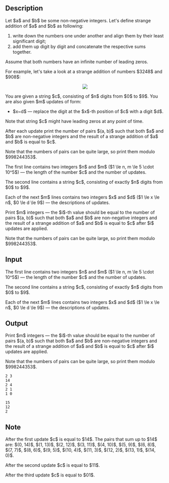 ## Description

<div><p>Let $a$ and $b$ be some non-negative integers. Let's define <span class="tex-font-style-it">strange addition</span> of $a$ and $b$ as following:</p><ol> <li> write down the numbers one under another and align them by their least significant digit; </li><li> add them up digit by digit and concatenate the respective sums together. </li></ol><p>Assume that both numbers have an infinite number of leading zeros.</p><p>For example, let's take a look at a <span class="tex-font-style-it">strange addition</span> of numbers $3248$ and $908$:</p><center> <img class="tex-graphics" src="file://WXYZ1YFt.png" style="max-width: 100.0%;max-height: 100.0%;"> </center><p>You are given a string $c$, consisting of $n$ digits from $0$ to $9$. You are also given $m$ updates of form: </p><ul> <li> $x~d$&nbsp;— replace the digit at the $x$-th position of $c$ with a digit $d$. </li></ul><p>Note that string $c$ might have leading zeros at any point of time.</p><p>After each update print the number of pairs $(a, b)$ such that both $a$ and $b$ are non-negative integers and the result of a <span class="tex-font-style-it">strange addition</span> of $a$ and $b$ is equal to $c$.</p><p>Note that the numbers of pairs can be quite large, so print them modulo $998244353$.</p></div><div class="input-specification"><p>The first line contains two integers $n$ and $m$ ($1 \le n, m \le 5 \cdot 10^5$)&nbsp;— the length of the number $c$ and the number of updates.</p><p>The second line contains a string $c$, consisting of exactly $n$ digits from $0$ to $9$.</p><p>Each of the next $m$ lines contains two integers $x$ and $d$ ($1 \le x \le n$, $0 \le d \le 9$)&nbsp;— the descriptions of updates.</p></div><div class="output-specification"><p>Print $m$ integers&nbsp;— the $i$-th value should be equal to the number of pairs $(a, b)$ such that both $a$ and $b$ are non-negative integers and the result of a <span class="tex-font-style-it">strange addition</span> of $a$ and $b$ is equal to $c$ after $i$ updates are applied.</p><p>Note that the numbers of pairs can be quite large, so print them modulo $998244353$.</p></div>

## Input

<p>The first line contains two integers $n$ and $m$ ($1 \le n, m \le 5 \cdot 10^5$)&nbsp;— the length of the number $c$ and the number of updates.</p><p>The second line contains a string $c$, consisting of exactly $n$ digits from $0$ to $9$.</p><p>Each of the next $m$ lines contains two integers $x$ and $d$ ($1 \le x \le n$, $0 \le d \le 9$)&nbsp;— the descriptions of updates.</p>

## Output

<p>Print $m$ integers&nbsp;— the $i$-th value should be equal to the number of pairs $(a, b)$ such that both $a$ and $b$ are non-negative integers and the result of a <span class="tex-font-style-it">strange addition</span> of $a$ and $b$ is equal to $c$ after $i$ updates are applied.</p><p>Note that the numbers of pairs can be quite large, so print them modulo $998244353$.</p>





```input1
2 3
14
2 4
2 1
1 0
```




```output1
15
12
2
```



## Note

<p>After the first update $c$ is equal to $14$. The pairs that sum up to $14$ are: $(0, 14)$, $(1, 13)$, $(2, 12)$, $(3, 11)$, $(4, 10)$, $(5, 9)$, $(6, 8)$, $(7, 7)$, $(8, 6)$, $(9, 5)$, $(10, 4)$, $(11, 3)$, $(12, 2)$, $(13, 1)$, $(14, 0)$.</p><p>After the second update $c$ is equal to $11$.</p><p>After the third update $c$ is equal to $01$.</p>
